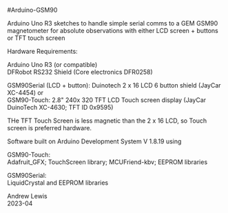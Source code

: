 #Arduino-GSM90

Arduino Uno R3 sketches to handle simple serial comms
to a GEM GSM90 magnetometer for absolute observations with either LCD screen + buttons or TFT touch screen

Hardware Requirements:

Arduino Uno R3 (or compatible)  
DFRobot RS232 Shield (Core electronics DFR0258)  

GSM90Serial (LCD + button):  Duinotech 2 x 16 LCD 6 button shield (JayCar XC-4454) or  
GSM90-Touch: 2.8" 240x 320 TFT LCD Touch screen display (JayCar DuinoTech XC-4630; TFT ID 0x9595)  

THe TFT Touch Screen is less magnetic than the 2 x 16 LCD, so Touch screen is preferred hardware.


Software built on Arduino Development System V 1.8.19 using  

GSM90-Touch:  
Adafruit_GFX; TouchScreen library; MCUFriend-kbv; EEPROM libraries  

GSM90Serial:  
LiquidCrystal and EEPROM libraries  

Andrew Lewis  
2023-04


